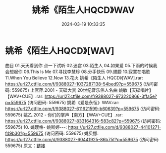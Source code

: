 ﻿---
title: 姚希《陌生人HQCD》WAV
date: 2024-03-19 10:33:35
categories: WAV车载音乐、镜像
tags: 华语中文
---
# 姚希《陌生人HQCD》[WAV]

曲目
01.天天看到你
点一下试听
02.迷宫
03.陌生人
04.如果爱
05.下雨的时候我会想起你
06.This Is Me
07.寻找李慧珍
08.分手快乐
09.翅膀
10.寂寞在唱歌
11.When You Believe
12.Now
13.花火
姚希《陌生人 HQCD》[WAV].rar: https://url27.ctfile.com/f/9388027-1037287138-54bed9?p=559675
(访问密码: 559675)
上官萍.2001 - 天碟大赏 20世纪音乐伟人名曲 姚敏【天碟唱片】【WAV+CUE】.rar: https://url27.ctfile.com/f/9388027-973220866-3ffa5e?p=559675
(访问密码: 559675)
姚希《爱是永恒》WAV.rar: https://url27.ctfile.com/f/9388027-611621599-b60639?p=559675
(访问密码: 559675)
姚乙.2012 - 你们的掌声【南方】【WAV+CUE】.rar: https://url27.ctfile.com/f/9388027-833164316-583c82?p=559675
(访问密码: 559675)
10. 姚璎格- 姚斯婷---: https://url27.ctfile.com/d/9388027-44101271-f49b30?p=559675
(访问密码: 559675)
姚贝娜: https://url27.ctfile.com/d/9388027-60441925-86b75f?p=559675
(访问密码: 559675)
原文：[链接](https://blog.sina.com.cn/s/blog_1647c7e76010314s9.html)